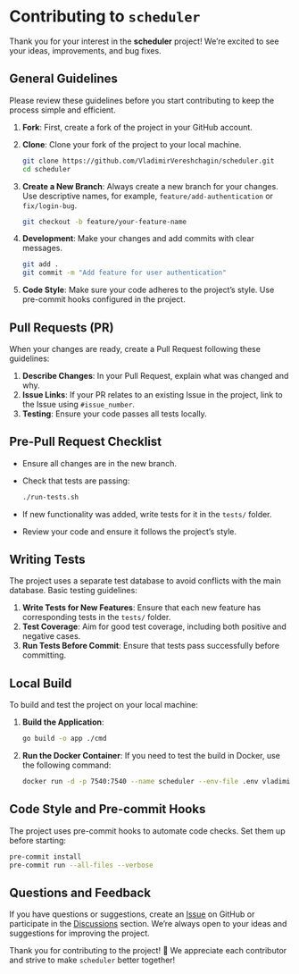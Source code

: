 
# Contributing to `scheduler`

Thank you for your interest in the **scheduler** project! We’re excited to see your ideas, improvements, and bug fixes.

## General Guidelines

Please review these guidelines before you start contributing to keep the process simple and efficient.

1. **Fork**: First, create a fork of the project in your GitHub account.
2. **Clone**: Clone your fork of the project to your local machine.

    ```bash
    git clone https://github.com/VladimirVereshchagin/scheduler.git
    cd scheduler
    ```

3. **Create a New Branch**: Always create a new branch for your changes. Use descriptive names, for example, `feature/add-authentication` or `fix/login-bug`.

    ```bash
    git checkout -b feature/your-feature-name
    ```

4. **Development**: Make your changes and add commits with clear messages.

    ```bash
    git add .
    git commit -m "Add feature for user authentication"
    ```

5. **Code Style**: Make sure your code adheres to the project’s style. Use pre-commit hooks configured in the project.

## Pull Requests (PR)

When your changes are ready, create a Pull Request following these guidelines:

1. **Describe Changes**: In your Pull Request, explain what was changed and why.
2. **Issue Links**: If your PR relates to an existing Issue in the project, link to the Issue using `#issue_number`.
3. **Testing**: Ensure your code passes all tests locally.

## Pre-Pull Request Checklist

- Ensure all changes are in the new branch.
- Check that tests are passing:

    ```bash
    ./run-tests.sh
    ```

- If new functionality was added, write tests for it in the `tests/` folder.
- Review your code and ensure it follows the project’s style.

## Writing Tests

The project uses a separate test database to avoid conflicts with the main database. Basic testing guidelines:

1. **Write Tests for New Features**: Ensure that each new feature has corresponding tests in the `tests/` folder.
2. **Test Coverage**: Aim for good test coverage, including both positive and negative cases.
3. **Run Tests Before Commit**: Ensure that tests pass successfully before committing.

## Local Build

To build and test the project on your local machine:

1. **Build the Application**:

    ```bash
    go build -o app ./cmd
    ```

2. **Run the Docker Container**: If you need to test the build in Docker, use the following command:

    ```bash
    docker run -d -p 7540:7540 --name scheduler --env-file .env vladimirvereschagin/scheduler:latest
    ```

## Code Style and Pre-commit Hooks

The project uses pre-commit hooks to automate code checks. Set them up before starting:

```bash
pre-commit install
pre-commit run --all-files --verbose
```

## Questions and Feedback

If you have questions or suggestions, create an [Issue](https://github.com/VladimirVereshchagin/scheduler/issues) on GitHub or participate in the [Discussions](https://github.com/VladimirVereshchagin/scheduler/discussions) section. We’re always open to your ideas and suggestions for improving the project.

Thank you for contributing to the project! 🙌 We appreciate each contributor and strive to make `scheduler` better together!
